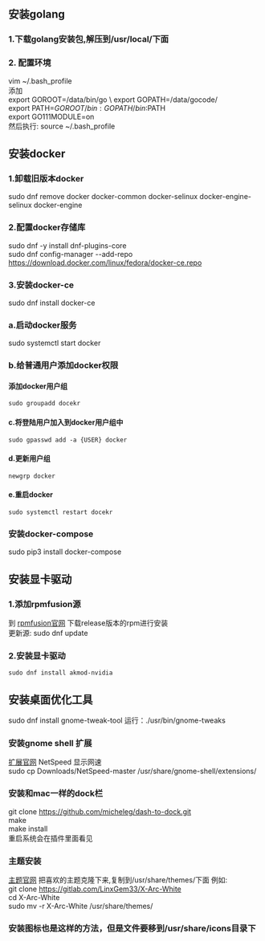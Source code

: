## 安装golang  

### 1.下载golang安装包,解压到/usr/local/下面

### 2. 配置环境
  vim ~/.bash_profile  \
  添加 \
  export GOROOT=/data/bin/go \ 
  export GOPATH=/data/gocode/ \
  export PATH=$GOROOT/bin:GOPATH/bin:$PATH \
  export GO111MODULE=on \
  然后执行: source ~/.bash_profile
## 安装docker 
  ### 1.卸载旧版本docker
  sudo dnf remove docker docker-common docker-selinux docker-engine-selinux docker-engine
  ### 2.配置docker存储库
  sudo dnf -y install dnf-plugins-core \
  sudo dnf config-manager --add-repo https://download.docker.com/linux/fedora/docker-ce.repo 
  ### 3.安装docker-ce
  sudo dnf install docker-ce
  ### a.启动docker服务
  sudo systemctl start docker
  ### b.给普通用户添加docker权限
  #### 添加docker用户组
    sudo groupadd docekr
  #### c.将登陆用户加入到docker用户组中
    sudo gpasswd add -a {USER} docker
  #### d.更新用户组
    newgrp docker
  #### e.重启docker
    sudo systemctl restart docekr
 ### 安装docker-compose
 sudo pip3 install docker-compose
 ## 安装显卡驱动
 ### 1.添加rpmfusion源
 到 [rpmfusion官网](https://rpmfusion.org/) 下载release版本的rpm进行安装  \
 更新源: sudo dnf update
 ### 2.安装显卡驱动
    sudo dnf install akmod-nvidia
 
## 安装桌面优化工具
sudo dnf install gnome-tweak-tool
运行：./usr/bin/gnome-tweaks
### 安装gnome shell 扩展
[扩展官网](https://extensions.gnome.org/)
NetSpeed 显示网速 \
sudo cp Downloads/NetSpeed-master /usr/share/gnome-shell/extensions/
### 安装和mac一样的dock栏
git clone https://github.com/micheleg/dash-to-dock.git \
make \
make install \
重启系统会在插件里面看见
### 主题安装
[主题官网](https://www.gnome-look.org/)
把喜欢的主题克隆下来,复制到/usr/share/themes/下面
例如: \
git clone https://gitlab.com/LinxGem33/X-Arc-White \
cd X-Arc-White \
sudo mv -r X-Arc-White /usr/share/themes/
### 安装图标也是这样的方法，但是文件要移到/usr/share/icons目录下
